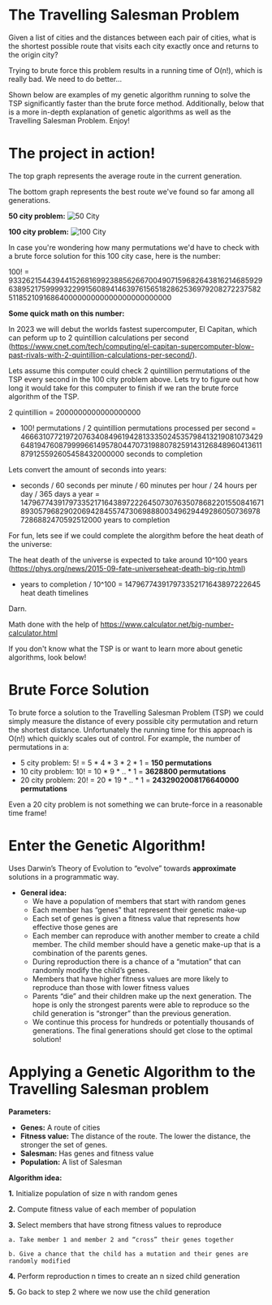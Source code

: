 # The Travelling Salesman Problem
Given a list of cities and the distances between each pair of cities, what is the shortest possible route that visits each city exactly once and returns to the origin city?

Trying to brute force this problem results in a running time of O(n!), which is really bad. We need to do better...

Shown below are examples of my genetic algorithm running to solve the TSP significantly faster than the brute force method. Additionally, below that is a more in-depth explanation of genetic algorithms as well as the Travelling Salesman Problem. Enjoy!

# The project in action!

The top graph represents the average route in the current generation.

The bottom graph represents the best route we've found so far among all generations.

**50 city problem:**
![50 City](https://user-images.githubusercontent.com/16530058/138945033-cf0a140b-8dac-41b2-b3bf-efc1b8806740.gif)

**100 city problem:**
![100 City](https://user-images.githubusercontent.com/16530058/138945077-5130541b-89f5-494b-b08e-1af30391a7c2.gif)

In case you're wondering how many permutations we'd have to check with a brute force solution for this 100 city case, here is the number:

100! = 93326215443944152681699238856266700490715968264381621468592963895217599993229915608941463976156518286253697920827223758251185210916864000000000000000000000000

**Some quick math on this number:**

In 2023 we will debut the worlds fastest supercomputer, El Capitan, which can peform up to 2 quintillion calculations per second (https://www.cnet.com/tech/computing/el-capitan-supercomputer-blow-past-rivals-with-2-quintillion-calculations-per-second/).

Lets assume this computer could check 2 quintillion permutations of the TSP every second in the 100 city problem above. Lets try to figure out how long it would take for this computer to finish if we ran the brute force algorithm of the TSP.

2 quintillion = 2000000000000000000

 * 100! permutations / 2 quintillion permutations processed per second = 46663107721972076340849619428133350245357984132190810734296481947608799996614957804470731988078259143126848960413611879125592605458432000000 seconds to completion

Lets convert the amount of seconds into years:

* seconds / 60 seconds per minute / 60 minutes per hour / 24 hours per day / 365 days a year = 1479677439179733521716438972226450730763507868220155084167189305796829020694284557473069888003496294492860507369787286882470592512000 years to completion

For fun, lets see if we could complete the alorgithm before the heat death of the universe:

The heat death of the universe is expected to take around 10^100 years (https://phys.org/news/2015-09-fate-universeheat-death-big-rip.html)

* years to completion / 10^100 = 147967743917973352171643897222645 heat death timelines

Darn.

Math done with the help of https://www.calculator.net/big-number-calculator.html

If you don't know what the TSP is or want to learn more about genetic algorithms, look below!

# Brute Force Solution
To brute force a solution to the Travelling Salesman Problem (TSP) we could simply measure the distance of every possible city permutation and return the shortest distance. Unfortunately the running time for this approach is O(n!) which quickly scales out of control.
For example, the number of permutations in a:
* 5 city problem: 5! = 5 * 4 * 3 * 2 * 1 =  **150 permutations**
* 10 city problem: 10! = 10 * 9 * .. * 1 =  **3628800 permutations**
* 20 city problem: 20! = 20 * 19 * .. * 1 = **2432902008176640000 permutations**

Even a 20 city problem is not something we can brute-force in a reasonable time frame!

# Enter the Genetic Algorithm!
Uses Darwin’s Theory of Evolution to “evolve” towards **approximate** solutions in a programmatic way.
* **General idea:**
  * We have a population of members that start with random genes
  * Each member has “genes” that represent their genetic make-up
  * Each set of genes is given a fitness value that represents how effective those genes are
  * Each member can reproduce with another member to create a child member. The child member should have a genetic make-up that is a combination of the parents genes.
  * During reproduction there is a chance of a “mutation” that can randomly modify the child’s genes.
  * Members that have higher fitness values are more likely to reproduce than those with lower fitness values
  * Parents “die” and their children make up the next generation. The hope is only the strongest parents were able to reproduce so the child generation is “stronger” than the previous generation.
  * We continue this process for hundreds or potentially thousands of generations. The final generations should get close to the optimal solution!

# Applying a Genetic Algorithm to the Travelling Salesman problem
**Parameters:**
* **Genes:** A route of cities
* **Fitness value:** The distance of the route. The lower the distance, the stronger the set of genes.
* **Salesman:** Has genes and fitness value
* **Population:** A list of Salesman

**Algorithm idea:**

**1.** Initialize population of size n with random genes

**2.** Compute fitness value of each member of population

**3.** Select members that have strong fitness values to reproduce
    
    a. Take member 1 and member 2 and “cross” their genes together
    
    b. Give a chance that the child has a mutation and their genes are randomly modified

**4.** Perform reproduction n times to create an n sized child generation

**5.** Go back to step 2 where we now use the child generation
